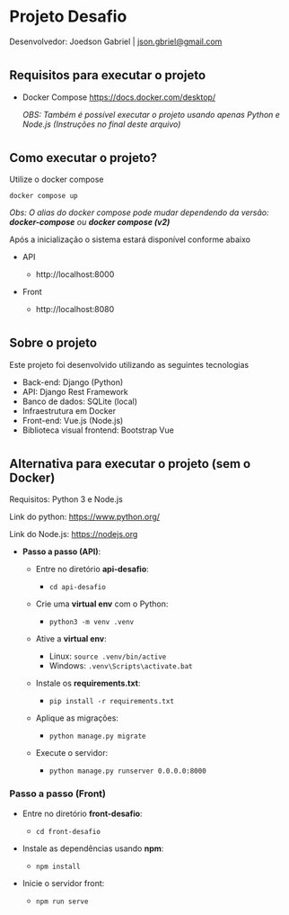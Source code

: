 # Projeto Desafio

Desenvolvedor: Joedson Gabriel | json.gbriel@gmail.com

#

## Requisitos para executar o projeto

* Docker Compose https://docs.docker.com/desktop/

    *OBS: Também é possível executar o projeto usando apenas Python e Node.js  (Instruções no final deste arquivo)*

#

## Como executar o projeto?

Utilize o docker compose

    docker compose up

*Obs: O alias do docker compose pode mudar dependendo da versão: **docker-compose** ou **docker compose (v2)***

Após a inicialização o sistema estará disponível conforme abaixo

* API
    * http://localhost:8000

* Front
    * http://localhost:8080

#
## Sobre o projeto
Este projeto foi desenvolvido utilizando as seguintes tecnologias

* Back-end: Django (Python)
* API: Django Rest Framework
* Banco de dados: SQLite (local)
* Infraestrutura em Docker
* Front-end: Vue.js (Node.js)
* Biblioteca visual frontend: Bootstrap Vue


#

## Alternativa para executar o projeto (sem o Docker)

Requisitos: Python 3 e Node.js

Link do python: https://www.python.org/

Link do Node.js: https://nodejs.org
* **Passo a passo (API)**:

    * Entre no diretório **api-desafio**:
        * ```cd api-desafio```

    * Crie uma **virtual env** com o Python:
        * ```python3 -m venv .venv```

    * Ative a **virtual env**:
        * Linux: ```source .venv/bin/active```
        * Windows: ```.venv\Scripts\activate.bat```

    * Instale os **requirements.txt**:
        * ```pip install -r requirements.txt```

    * Aplique as migrações:
        * ```python manage.py migrate```

    * Execute o servidor:
        * ```python manage.py runserver 0.0.0.0:8000```


### Passo a passo (Front)

* Entre no diretório **front-desafio**:
    * ```cd front-desafio```
    
* Instale as dependências usando **npm**:
    * ```npm install```

* Inicie o servidor front:

    * ```npm run serve```
